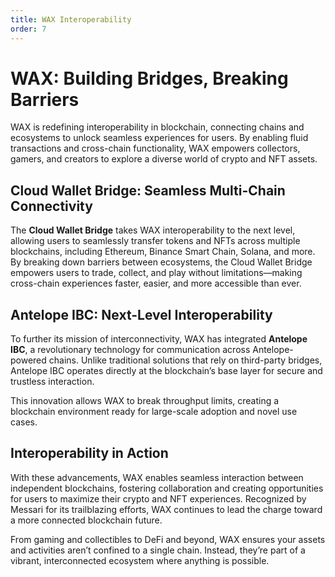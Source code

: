```yaml
---
title: WAX Interoperability
order: 7
---
```


# WAX: Building Bridges, Breaking Barriers

WAX is redefining interoperability in blockchain, connecting chains and ecosystems to unlock seamless experiences for users. By enabling fluid transactions and cross-chain functionality, WAX empowers collectors, gamers, and creators to explore a diverse world of crypto and NFT assets.

## Cloud Wallet Bridge: Seamless Multi-Chain Connectivity

The **Cloud Wallet Bridge** takes WAX interoperability to the next level, allowing users to seamlessly transfer tokens and NFTs across multiple blockchains, including Ethereum, Binance Smart Chain, Solana, and more. By breaking down barriers between ecosystems, the Cloud Wallet Bridge empowers users to trade, collect, and play without limitations—making cross-chain experiences faster, easier, and more accessible than ever.

## Antelope IBC: Next-Level Interoperability

To further its mission of interconnectivity, WAX has integrated **Antelope IBC**, a revolutionary technology for communication across Antelope-powered chains. Unlike traditional solutions that rely on third-party bridges, Antelope IBC operates directly at the blockchain’s base layer for secure and trustless interaction.

This innovation allows WAX to break throughput limits, creating a blockchain environment ready for large-scale adoption and novel use cases.

## Interoperability in Action

With these advancements, WAX enables seamless interaction between independent blockchains, fostering collaboration and creating opportunities for users to maximize their crypto and NFT experiences. Recognized by Messari for its trailblazing efforts, WAX continues to lead the charge toward a more connected blockchain future.

From gaming and collectibles to DeFi and beyond, WAX ensures your assets and activities aren’t confined to a single chain. Instead, they’re part of a vibrant, interconnected ecosystem where anything is possible.
